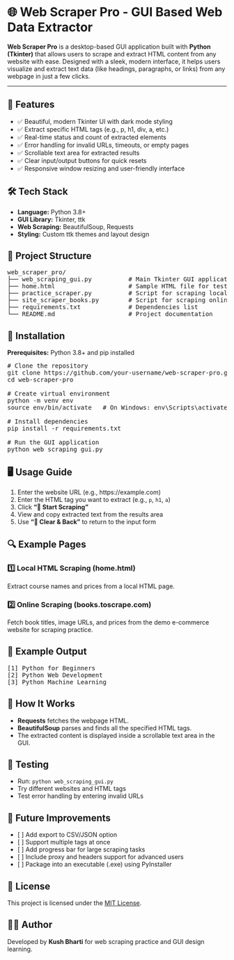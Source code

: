 <h1>🌐 Web Scraper Pro - GUI Based Web Data Extractor</h1>

<p><strong>Web Scraper Pro</strong> is a desktop-based GUI application built with <strong>Python (Tkinter)</strong> that allows users to scrape and extract HTML content from any website with ease.  
Designed with a sleek, modern interface, it helps users visualize and extract text data (like headings, paragraphs, or links) from any webpage in just a few clicks.</p>

<hr>

<h2>📌 Features</h2>
<ul>
  <li>✅ Beautiful, modern Tkinter UI with dark mode styling</li>
  <li>✅ Extract specific HTML tags (e.g., p, h1, div, a, etc.)</li>
  <li>✅ Real-time status and count of extracted elements</li>
  <li>✅ Error handling for invalid URLs, timeouts, or empty pages</li>
  <li>✅ Scrollable text area for extracted results</li>
  <li>✅ Clear input/output buttons for quick resets</li>
  <li>✅ Responsive window resizing and user-friendly interface</li>
</ul>

<h2>🛠 Tech Stack</h2>
<ul>
  <li><strong>Language:</strong> Python 3.8+</li>
  <li><strong>GUI Library:</strong> Tkinter, ttk</li>
  <li><strong>Web Scraping:</strong> BeautifulSoup, Requests</li>
  <li><strong>Styling:</strong> Custom ttk themes and layout design</li>
</ul>

<h2>📁 Project Structure</h2>
<pre>
web_scraper_pro/
├── web_scraping_gui.py          # Main Tkinter GUI application
├── home.html                    # Sample HTML file for testing
├── practice_scraper.py          # Script for scraping local HTML
├── site_scraper_books.py        # Script for scraping online website (books.toscrape.com)
├── requirements.txt             # Dependencies list
└── README.md                    # Project documentation
</pre>

<h2>🚀 Installation</h2>
<p><strong>Prerequisites:</strong> Python 3.8+ and pip installed</p>

<pre>
# Clone the repository
git clone https://github.com/your-username/web-scraper-pro.git
cd web-scraper-pro

# Create virtual environment
python -m venv env
source env/bin/activate   # On Windows: env\Scripts\activate

# Install dependencies
pip install -r requirements.txt

# Run the GUI application
python web_scraping_gui.py
</pre>

<h2>🖥 Usage Guide</h2>
<ol>
  <li>Enter the website URL (e.g., https://example.com)</li>
  <li>Enter the HTML tag you want to extract (e.g., <code>p</code>, <code>h1</code>, <code>a</code>)</li>
  <li>Click <strong>“🚀 Start Scraping”</strong></li>
  <li>View and copy extracted text from the results area</li>
  <li>Use <strong>“🧹 Clear & Back”</strong> to return to the input form</li>
</ol>

<h2>🔍 Example Pages</h2>

<h3>1️⃣ Local HTML Scraping (home.html)</h3>
<p>Extract course names and prices from a local HTML page.</p>

<h3>2️⃣ Online Scraping (books.toscrape.com)</h3>
<p>Fetch book titles, image URLs, and prices from the demo e-commerce website for scraping practice.</p>

<h2>📜 Example Output</h2>
<pre>
[1] Python for Beginners
[2] Python Web Development
[3] Python Machine Learning
</pre>

<h2>🧠 How It Works</h2>
<ul>
  <li><strong>Requests</strong> fetches the webpage HTML.</li>
  <li><strong>BeautifulSoup</strong> parses and finds all the specified HTML tags.</li>
  <li>The extracted content is displayed inside a scrollable text area in the GUI.</li>
</ul>

<h2>🧪 Testing</h2>
<ul>
  <li>Run: <code>python web_scraping_gui.py</code></li>
  <li>Try different websites and HTML tags</li>
  <li>Test error handling by entering invalid URLs</li>
</ul>

<h2>🚧 Future Improvements</h2>
<ul>
  <li>[ ] Add export to CSV/JSON option</li>
  <li>[ ] Support multiple tags at once</li>
  <li>[ ] Add progress bar for large scraping tasks</li>
  <li>[ ] Include proxy and headers support for advanced users</li>
  <li>[ ] Package into an executable (.exe) using PyInstaller</li>
</ul>

<h2>📜 License</h2>
<p>This project is licensed under the <a href="https://opensource.org/licenses/MIT">MIT License</a>.</p>

<h2>👨‍💻 Author</h2>
<p>Developed by <strong>Kush Bharti</strong> for web scraping practice and GUI design learning.</p>
